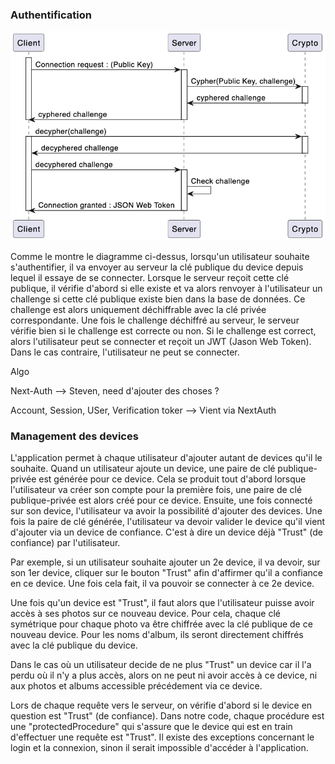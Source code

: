 ### Authentification

![Authentification](../assets/authentification.png "Authentification")

Comme le montre le diagramme ci-dessus, lorsqu'un utilisateur souhaite s'authentifier, il va envoyer au serveur la clé publique du device depuis lequel il essaye de se connecter. Lorsque le serveur reçoit cette clé publique, il vérifie d'abord si elle existe et va alors renvoyer à l'utilisateur un challenge si cette clé publique existe bien dans la base de données. Ce challenge est alors uniquement déchiffrable avec la clé privée correspondante. Une fois le challenge déchiffré au serveur, le serveur vérifie bien si le challenge est correcte ou non. Si le challenge est correct, alors l'utilisateur peut se connecter et reçoit un JWT (Jason Web Token). Dans le cas contraire, l'utilisateur ne peut se connecter.

Algo

Next-Auth --> Steven, need d'ajouter des choses ?

Account, Session, USer, Verification toker --> Vient via NextAuth

### Management des devices

L'application permet à chaque utilisateur d'ajouter autant de devices qu'il le souhaite. Quand un utilisateur ajoute un device, une paire de clé publique-privée est générée pour ce device. Cela se produit tout d'abord lorsque l'utilisateur va créer son compte pour la première fois, une paire de clé publique-privée est alors créé pour ce device. Ensuite, une fois connecté sur son device, l'utilisateur va avoir la possibilité d'ajouter des devices. Une fois la paire de clé générée, l'utilisateur va devoir valider le device qu'il vient d'ajouter via un device de confiance. C'est à dire un device déjà "Trust" (de confiance) par l'utilisateur.

Par exemple, si un utilisateur souhaite ajouter un 2e device, il va devoir, sur son 1er device, cliquer sur le bouton "Trust" afin d'affirmer qu'il a confiance en ce device. Une fois cela fait, il va pouvoir se connecter à ce 2e device. 

Une fois qu'un device est "Trust", il faut alors que l'utilisateur puisse avoir accès à ses photos sur ce nouveau device. Pour cela, chaque clé symétrique pour chaque photo va être chiffrée avec la clé publique de ce nouveau device. Pour les noms d'album, ils seront directement chiffrés avec la clé publique du device.

Dans le cas où un utilisateur decide de ne plus "Trust" un device car il l'a perdu où il n'y a plus accès, alors on ne peut ni avoir accès à ce device, ni aux photos et albums accessible précédement via ce device.

Lors de chaque requête vers le serveur, on vérifie d'abord si le device en question est "Trust" (de confiance). Dans notre code, chaque procédure est une "protectedProcedure" qui s'assure que le device qui est en train d'effectuer une requête est "Trust". Il existe des exceptions concernant le login et la connexion, sinon il serait impossible d'accéder à l'application. 
